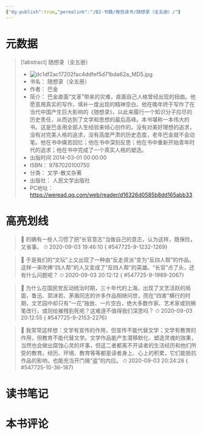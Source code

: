 ```yaml
---
{"dg-publish":true,"permalink":"/B2-书籍/微信读书/随想录（全五册）/"}
---
```


# 元数据
> [!abstract] 随想录（全五册）
> - ![dc1df2ac17202fac4ddfef5d71bda62a_MD5.jpg](/img/user/images/dc1df2ac17202fac4ddfef5d71bda62a_MD5.jpg)
> - 书名： 随想录（全五册）
> - 作者： 巴金
> - 简介： 巴金直面“文革”带来的灾难，直面自己人格曾经出现的扭曲。他愿意用真实的写作，填补一度出现的精神空白。他在晚年终于写作了在当代中国产生巨大影响的《随想录》，以此来履行一个知识分子应尽的历史责任，从而达到了文学和思想的最后高峰。本书堪称一本伟大的书。这是巴金用全部人生经验来倾心创作的。没有对美好理想的追求，没有对完美人格的追求，没有高度严肃的历史态度，老年巴金就不会动笔。他在书中痛苦回忆；他在书中深刻反思；他在书中重新开始青年时代的追求；他在书中完成了一个真实人格的塑造。
> - 出版时间 2014-03-01 00:00:00
> - ISBN： 9787020100750
> - 分类： 文学-散文杂著
> - 出版社： 人民文学出版社
> - PC地址：https://weread.qq.com/web/reader/d16326d0585b8dd165abb33

# 高亮划线



> 📌 的确有一些人习惯了把“长官意志”当做自己的意志，认为这样，既保险，又省事。 
> ⏱ 2020-09-03 19:46:10
{ #547725-9-1232-1269}


> 📌 于是我们的“文坛”上又出现了一种由“反走资派”变为“反四人帮”的作品。这样一来吹捧“四人帮”的人又变成了“反四人帮”的英雄。“长官”点了头，还有什么问题呢？ 
> ⏱ 2020-09-03 20:12:12
{ #547725-9-1989-2067}


> 📌 为什么在国民党反动统治时期，三十年代的上海，出现了文艺活跃的局面，鲁迅、郭沫若、茅盾同志的许多作品相继问世，而在“四害”横行的时期，文艺园中却只有“一花”独放、一片空白，绝大多数作家、艺术家或则搁笔改行，或则给摧残到死呢？这难道不值得我们深思吗？ 
> ⏱ 2020-09-03 20:12:55
{ #547725-9-2153-2276}




> 📌 我常常这样想：文学有宣传的作用，但宣传不能代替文学；文学有教育的作用，但教育不能代替文学。文学作品能产生潜移默化、塑造灵魂的效果，当然也会做出腐蚀心灵的坏事，但这二者都离不开读者的生活经历和他们所受的教育。经历、环境、教育等等都是读者身上、心上的积累，它们能抵抗作品的影响，也能充当开门揖“盗”的内应。 
> ⏱ 2020-09-03 20:24:28
{ #547725-10-36-187}


# 读书笔记

# 本书评论
